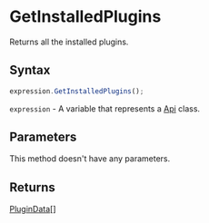 # GetInstalledPlugins

Returns all the installed plugins.

## Syntax

```javascript
expression.GetInstalledPlugins();
```

`expression` - A variable that represents a [Api](Methods.md) class.

## Parameters

This method doesn't have any parameters.

## Returns

[PluginData](../Enumeration/PluginData.md)[]